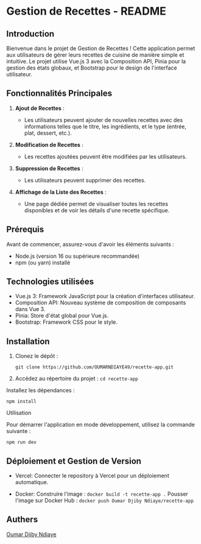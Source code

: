 # Gestion de Recettes - README

## Introduction

Bienvenue dans le projet de Gestion de Recettes ! Cette application permet aux utilisateurs de gérer leurs recettes de cuisine de manière simple et intuitive. Le projet utilise Vue.js 3 avec la Composition API, Pinia pour la gestion des états globaux, et Bootstrap pour le design de l'interface utilisateur.

## Fonctionnalités Principales

1. **Ajout de Recettes** :
   - Les utilisateurs peuvent ajouter de nouvelles recettes avec des informations telles que le titre, les ingrédients, et le type (entrée, plat, dessert, etc.).

2. **Modification de Recettes** :
   - Les recettes ajoutées peuvent être modifiées par les utilisateurs.

3. **Suppression de Recettes** :
   - Les utilisateurs peuvent supprimer des recettes.

4. **Affichage de la Liste des Recettes** :
   - Une page dédiée permet de visualiser toutes les recettes disponibles et de voir les détails d'une recette spécifique.

## Prérequis

Avant de commencer, assurez-vous d'avoir les éléments suivants :

- Node.js (version 16 ou supérieure recommandée)
- npm (ou yarn) installé

## Technologies utilisées

- Vue.js 3: Framework JavaScript pour la création d'interfaces utilisateur.
- Composition API: Nouveau système de composition de composants dans Vue 3.
- Pinia: Store d'état global pour Vue.js.
- Bootstrap: Framework CSS pour le style.
## Installation

1. Clonez le dépôt :

   ````git clone https://github.com/OUMARNDIAYE49/recette-app.git````

2. Accédez au répertoire du projet :
````cd recette-app````

Installez les dépendances :

````npm install````

Utilisation

Pour démarrer l'application en mode développement, utilisez la commande suivante :

````npm run dev````


## Déploiement et Gestion de Version

- Vercel: Connecter le repository à Vercel pour un déploiement automatique.

- Docker: 
Construire l'image : ````docker build -t recette-app .````
Pousser l'image sur Docker Hub : ````docker push Oumar Djiby Ndiaye/recette-app````


## Authers
[Oumar Djiby Ndiaye](https://github.com/OUMARNDIAYE49/recette-app.git)
  